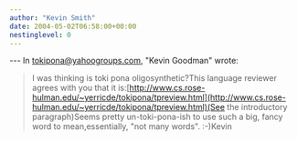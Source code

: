 ```yaml
---
author: "Kevin Smith"
date: 2004-05-02T06:58:00+00:00
nestinglevel: 0
---
```

\---
 In [tokipona@yahoogroups.com](mailto://tokipona@yahoogroups.com), "Kevin Goodman" wrote:

> I was thinking is toki pona oligosynthetic?This language reviewer agrees with you that it is:[http://www.cs.rose-hulman.edu/~yerricde/tokipona/tpreview.html](http://www.cs.rose-hulman.edu/~yerricde/tokipona/tpreview.html)(See the introductory paragraph)Seems pretty un-toki-pona-ish to use such a big, fancy word to mean,essentially, "not many words". :-)Kevin